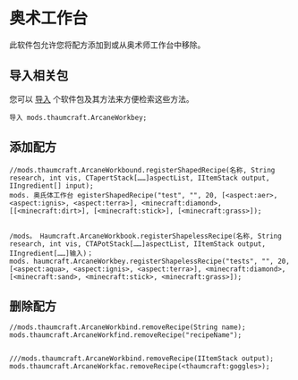 # 奥术工作台

此软件包允许您将配方添加到或从奥术师工作台中移除。

## 导入相关包

您可以 [导入](/AdvancedFunctions/Import/) 个软件包及其方法来方便检索这些方法。

```zenscript
导入 mods.thaumcraft.ArcaneWorkbey;
```

## 添加配方

```zenscript
//mods.thaumcraft.ArcaneWorkbound.registerShapedRecipe(名称, String research, int vis, CTapertStack[……]aspectList, IItemStack output, IIngredient[] input);
mods. 奥氏体工作台 egisterShapedRecipe("test", "", 20, [<aspect:aer>, <aspect:ignis>, <aspect:terra>], <minecraft:diamond>, [[<minecraft:dirt>], [<minecraft:stick>], [<minecraft:grass>]);


/mods。 Haumcraft.ArcaneWorkbook.registerShapelessRecipe(名称, String research, int vis, CTAPotStack[……]aspectList, IItemStack output, IIngredient[……]输入)；
mods. haumcraft.ArcaneWorkbey.registerShapelessRecipe("tests", "", 20, [<aspect:aqua>, <aspect:ignis>, <aspect:terra>], <minecraft:diamond>, [<minecraft:sand>, <minecraft:stick>, <minecraft:grass>]);
```

## 删除配方

```zenscript
//mods.thaumcraft.ArcaneWorkbind.removeRecipe(String name);
mods.thaumcraft.ArcaneWorkfind.removeRecipe("recipeName");


///mods.thaumcraft.ArcaneWorkbind.removeRecipe(IItemStack output);
mods.thaumcraft.ArcaneWorkfac.removeRecipe(<thaumcraft:goggles>);
```